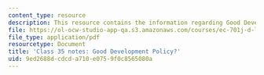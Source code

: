 ```yaml
---
content_type: resource
description: This resource contains the information regarding Good Development Policy?
file: https://ol-ocw-studio-app-qa.s3.amazonaws.com/courses/ec-701j-d-lab-i-development-fall-2009/9ed2688dcdcda710e0759f0c8565080a_MITEC_701JF09_lec35_notes.pdf
file_type: application/pdf
resourcetype: Document
title: 'Class 35 notes: Good Development Policy?'
uid: 9ed2688d-cdcd-a710-e075-9f0c8565080a
---
```

